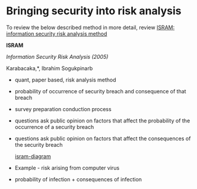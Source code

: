 # Bringing security into risk analysis

To review the below described method in more detail, review [ISRAM: information security risk analysis method](https://citeseerx.ist.psu.edu/viewdoc/download?doi=10.1.1.476.9691&rep=rep1&type=pdf)

**ISRAM**

_Information Security Risk Analysis (2005)_

Karabacaka,*, Ibrahim Sogukpinarb

* quant, paper based, risk analysis method

* probability of occurrence of security breach and consequence of that breach

* survey preparation conduction process

* questions ask public opinion on factors that affect the probability of the occurrence of a security breach

* questions ask public opinion on factors that affect the consequences of the security breach 

    [isram-diagram](/assets/isram-diagram.jpeg)

* Example - risk arising from computer virus

* probability of infection + consequences of infection

